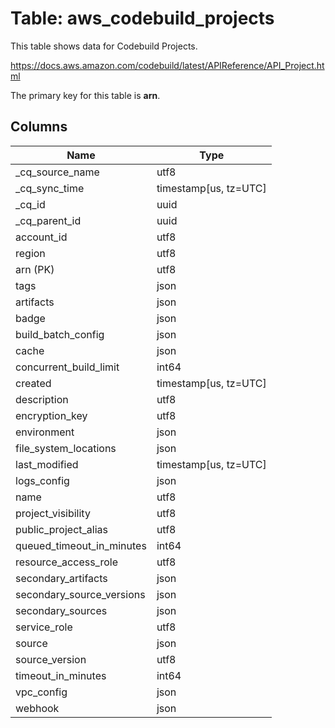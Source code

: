 # Table: aws_codebuild_projects

This table shows data for Codebuild Projects.

https://docs.aws.amazon.com/codebuild/latest/APIReference/API_Project.html

The primary key for this table is **arn**.

## Columns

| Name          | Type          |
| ------------- | ------------- |
|_cq_source_name|utf8|
|_cq_sync_time|timestamp[us, tz=UTC]|
|_cq_id|uuid|
|_cq_parent_id|uuid|
|account_id|utf8|
|region|utf8|
|arn (PK)|utf8|
|tags|json|
|artifacts|json|
|badge|json|
|build_batch_config|json|
|cache|json|
|concurrent_build_limit|int64|
|created|timestamp[us, tz=UTC]|
|description|utf8|
|encryption_key|utf8|
|environment|json|
|file_system_locations|json|
|last_modified|timestamp[us, tz=UTC]|
|logs_config|json|
|name|utf8|
|project_visibility|utf8|
|public_project_alias|utf8|
|queued_timeout_in_minutes|int64|
|resource_access_role|utf8|
|secondary_artifacts|json|
|secondary_source_versions|json|
|secondary_sources|json|
|service_role|utf8|
|source|json|
|source_version|utf8|
|timeout_in_minutes|int64|
|vpc_config|json|
|webhook|json|